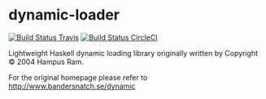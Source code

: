 dynamic-loader
==============

[![Build Status Travis](https://travis-ci.org/ggreif/dynamic-loader.svg)](https://travis-ci.org/ggreif/dynamic-loader)
[![Build Status CircleCI](https://circleci.com/gh/ggreif/dynamic-loader.svg?&style=shield)](https://circleci.com/gh/ggreif/dynamic-loader)

Lightweight Haskell dynamic loading library originally written by Copyright © 2004 Hampus Ram.

For the original homepage please refer to http://www.bandersnatch.se/dynamic
